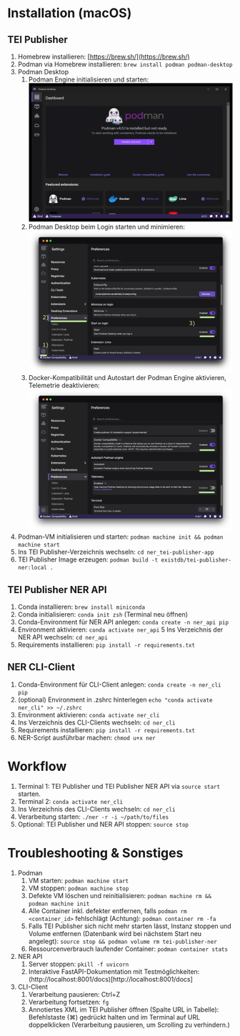 # Installation (macOS)

## TEI Publisher
1. Homebrew installieren: [https://brew.sh/](https://brew.sh/)
2. Podman via Homebrew installieren: `brew install podman podman-desktop`
3. Podman Desktop
    1. Podman Engine initialisieren und starten: ![alt text](assets/podman_initialize_and_start.png)
    1. Podman Desktop beim Login starten und minimieren: ![alt text](assets/minimize_start_on_login.png)
    2. Docker-Kompatibilität und Autostart der Podman Engine aktivieren, Telemetrie deaktivieren: ![alt text](assets/docker_compatibility_autostart_no_telemetry.png)
4. Podman-VM initialisieren und starten: `podman machine init && podman machine start`
5. Ins TEI Publisher-Verzeichnis wechseln: `cd ner_tei-publisher-app`
6. TEI Publisher Image erzeugen: `podman build -t existdb/tei-publisher-ner:local .`

## TEI Publisher NER API
1. Conda installieren: `brew install miniconda`
2. Conda initialisieren: `conda init zsh` (Terminal neu öffnen)
3. Conda-Environment für NER API anlegen: `conda create -n ner_api pip`
4. Environment aktivieren: `conda activate ner_api`
5  Ins Verzeichnis der NER API wechseln: `cd ner_api`
6. Requirements installieren: `pip install -r requirements.txt`

## NER CLI-Client
1. Conda-Environment für CLI-Client anlegen: `conda create -n ner_cli pip`
2. (optional) Environment in .zshrc hinterlegen `echo "conda activate ner_cli" >> ~/.zshrc`
3. Environment aktivieren: `conda activate ner_cli`
4. Ins Verzeichnis des CLI-Clients wechseln: `cd ner_cli`
5. Requirements installieren: `pip install -r requirements.txt`
6. NER-Script ausführbar machen: `chmod u+x ner`

# Workflow
1. Terminal 1: TEI Publisher und TEI Publisher NER API via `source start` starten.
2. Terminal 2: `conda activate ner_cli`
3. Ins Verzeichnis des CLI-Clients wechseln: `cd ner_cli`
4. Verarbeitung starten: `./ner -r -i ~/path/to/files`
5. Optional: TEI Publisher und NER API stoppen: `source stop`

# Troubleshooting & Sonstiges
1. Podman
    1. VM starten: `podman machine start`
    2. VM stoppen: `podman machine stop`
    3. Defekte VM löschen und reinitialisieren: `podman machine rm && podman machine init`
    4. Alle Container inkl. defekter entfernen, falls `podman rm <container_id>` fehlschlägt (Achtung): `podman container rm -fa`
    5. Falls TEI Publisher sich nicht mehr starten lässt, Instanz stoppen und Volume entfernen (Datenbank wird bei nächstem Start neu angelegt): `source stop && podman volume rm tei-publisher-ner`
    6. Ressourcenverbrauch laufender Container: `podman container stats`
2. NER API
    1. Server stoppen: `pkill -f uvicorn`
    2. Interaktive FastAPI-Dokumentation mit Testmöglichkeiten: (http://localhost:8001/docs)[http://localhost:8001/docs]
3. CLI-Client
    1. Verarbeitung pausieren: Ctrl+Z
    2. Verarbeitung fortsetzen: `fg`
    3. Annotiertes XML im TEI Publisher öffnen (Spalte URL in Tabelle): Befehlstaste (⌘) gedrückt halten und im Terminal auf URL doppelklicken (Verarbeitung pausieren, um Scrolling zu verhindern.)

